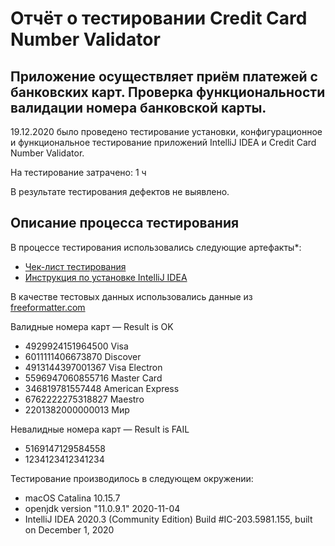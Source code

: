 # Отчёт о тестировании Credit Card Number Validator

## Приложение осуществляет приём платежей с банковских карт. Проверка функциональности валидации номера банковской карты.

19.12.2020 было проведено тестирование установки, конфигурационное и функциональное тестирование приложений IntelliJ IDEA и Credit Card Number Validator.

На тестирование затрачено: 1 ч

В результате тестирования дефектов не выявлено.

## Описание процесса тестирования

В процессе тестирования использовались следующие артефакты*:
* [Чек-лист тестирования](https://github.com/netology-code/javaqa-homeworks/blob/master/intro/README.md)
* [Инструкция по установке IntelliJ IDEA](https://github.com/netology-code/javaqa-homeworks/blob/master/intro/idea.md)

В качестве тестовых данных использовались данные из [freeformatter.com](https://www.freeformatter.com/credit-card-number-generator-validator.html)  

Валидные номера карт — Result is OK
* 4929924151964500 Visa  
* 6011111406673870 Discover  
* 4913144397001367 Visa Electron  
* 5596947060855716 Master Card
* 346819781557448 American Express  
* 6762222275318827 Maestro  
* 2201382000000013 Мир

Невалидные номера карт — Result is FAIL
* 5169147129584558   
* 1234123412341234

Тестирование производилось в следующем окружении:
* macOS Catalina 10.15.7
* openjdk version "11.0.9.1" 2020-11-04
* IntelliJ IDEA 2020.3 (Community Edition) Build #IC-203.5981.155, built on December 1, 2020




